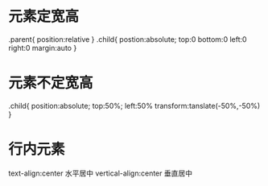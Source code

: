 # 元素定宽高
.parent{
    position:relative
}
.child{
    postion:absolute;
    top:0
    bottom:0
    left:0
    right:0
    margin:auto
}

# 元素不定宽高
.child{
    position:absolute;
    top:50%;
    left:50%
    transform:tanslate(-50%,-50%)
}
# 行内元素
text-align:center 水平居中
vertical-align:center 垂直居中
